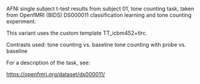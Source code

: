 AFNI single subject t-test results from subject 01, tone counting task, taken from OpenfMRI (BIDS) DS000011 classification learning and tone counting experiment. 

This variant uses the custom template TT_icbm452+tlrc. 

Contrasts used:
tone counting vs. baseline
tone counting with probe vs. baseline

For a description of the task, see:

https://openfmri.org/dataset/ds000011/

